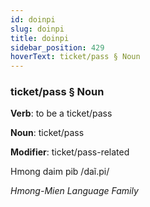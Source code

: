 ```yaml
---
id: doinpi
slug: doinpi
title: doinpi
sidebar_position: 429
hoverText: ticket/pass § Noun
---
```


### ticket/pass § Noun

**Verb**: to be a ticket/pass

**Noun**: ticket/pass

**Modifier**: ticket/pass-related

Hmong daim pib /daĩ.pi/

*Hmong-Mien Language Family*